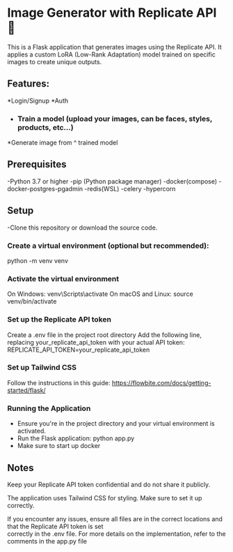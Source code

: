 # Image Generator with Replicate API :robot:

This is a Flask application that generates images using the Replicate API. It applies a custom LoRA (Low-Rank Adaptation) model trained on specific images to create unique outputs.

## Features:
*Login/Signup
*Auth
* ### Train a model (upload your images, can be faces, styles, products, etc...)
*Generate image from ^ trained model 

## Prerequisites
-Python 3.7 or higher
-pip (Python package manager)
-docker(compose)
-docker-postgres-pgadmin
-redis(WSL)
-celery
-hypercorn

## Setup
-Clone this repository or download the source code.

### Create a virtual environment (optional but recommended):
  python -m venv venv
  
### Activate the virtual environment
  On Windows: venv\Scripts\activate
  On macOS and Linux: source venv/bin/activate
  
### Set up the Replicate API token
  Create a .env file in the project root directory
  Add the following line, replacing your_replicate_api_token with your actual API token:
    REPLICATE_API_TOKEN=your_replicate_api_token
    
### Set up Tailwind CSS
  Follow the instructions in this guide: https://flowbite.com/docs/getting-started/flask/
  
### Running the Application
  * Ensure you're in the project directory and your virtual environment is activated.
  * Run the Flask application:
      python app.py
  * Make sure to start up docker
    
## Notes

  Keep your Replicate API token confidential and do not share it publicly.
  
  The application uses Tailwind CSS for styling. Make sure to set it up correctly.
  
  If you encounter any issues, ensure all files are in the correct locations and that the Replicate API token is set   
  correctly in the .env file.
  For more details on the implementation, refer to the comments in the app.py file
